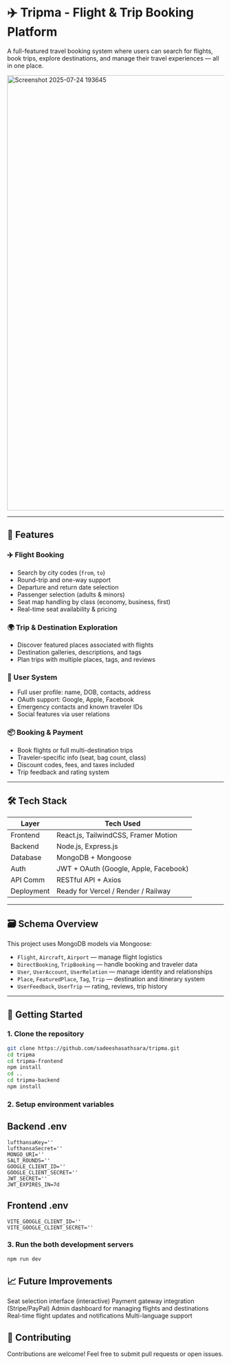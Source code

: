 # ✈️ Tripma - Flight & Trip Booking Platform

A full-featured travel booking system where users can search for flights, book trips, explore destinations, and manage their travel experiences — all in one place.

<img width="1889" height="1012" alt="Screenshot 2025-07-24 193645" src="https://github.com/user-attachments/assets/7322921a-78aa-46c0-8096-10e8a5fcf860" />

---

## 🚀 Features

### ✈️ Flight Booking
- Search by city codes (`from`, `to`)
- Round-trip and one-way support
- Departure and return date selection
- Passenger selection (adults & minors)
- Seat map handling by class (economy, business, first)
- Real-time seat availability & pricing

### 🌍 Trip & Destination Exploration
- Discover featured places associated with flights
- Destination galleries, descriptions, and tags
- Plan trips with multiple places, tags, and reviews

### 👤 User System
- Full user profile: name, DOB, contacts, address
- OAuth support: Google, Apple, Facebook
- Emergency contacts and known traveler IDs
- Social features via user relations

### 📦 Booking & Payment
- Book flights or full multi-destination trips
- Traveler-specific info (seat, bag count, class)
- Discount codes, fees, and taxes included
- Trip feedback and rating system

---

## 🛠 Tech Stack

| Layer        | Tech Used                              |
|--------------|----------------------------------------|
| Frontend     | React.js, TailwindCSS, Framer Motion   |
| Backend      | Node.js, Express.js                    |
| Database     | MongoDB + Mongoose                     |
| Auth         | JWT + OAuth (Google, Apple, Facebook)  |
| API Comm     | RESTful API + Axios                    |
| Deployment   | Ready for Vercel / Render / Railway    |

---

## 🗃️ Schema Overview

This project uses MongoDB models via Mongoose:

- `Flight`, `Aircraft`, `Airport` — manage flight logistics
- `DirectBooking`, `TripBooking` — handle booking and traveler data
- `User`, `UserAccount`, `UserRelation` — manage identity and relationships
- `Place`, `FeaturedPlace`, `Tag`, `Trip` — destination and itinerary system
- `UserFeedback`, `UserTrip` — rating, reviews, trip history

---

## 🔧 Getting Started

### 1. Clone the repository
```bash
git clone https://github.com/sadeeshasathsara/tripma.git
cd tripma
cd tripma-frontend
npm install
cd ..
cd tripma-backend
npm install
```

### 2. Setup environment variables

## Backend .env
```
lufthansaKey=''
lufthansaSecret=''
MONGO_URI=''
SALT_ROUNDS=''
GOOGLE_CLIENT_ID=''
GOOGLE_CLIENT_SECRET=''
JWT_SECRET=''
JWT_EXPIRES_IN=7d
```

## Frontend .env
```
VITE_GOOGLE_CLIENT_ID=''
VITE_GOOGLE_CLIENT_SECRET=''
```

### 3. Run the both development servers
```bash
npm run dev
```

##  📈 Future Improvements

Seat selection interface (interactive)
Payment gateway integration (Stripe/PayPal)
Admin dashboard for managing flights and destinations
Real-time flight updates and notifications
Multi-language support

## 🤝 Contributing

Contributions are welcome! Feel free to submit pull requests or open issues.
